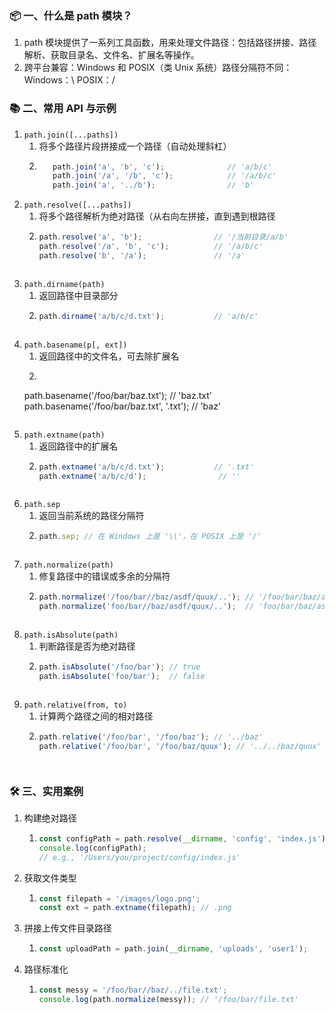 ### 📦 一、什么是 path 模块？

1. path 模块提供了一系列工具函数，用来处理文件路径：包括路径拼接、路径解析、获取目录名、文件名、扩展名等操作。
2. 跨平台兼容：Windows 和 POSIX（类 Unix 系统）路径分隔符不同：Windows：\ POSIX：/

### 📚 二、常用 API 与示例
1. `path.join([...paths])`
   1. 将多个路径片段拼接成一个路径（自动处理斜杠）
   2. ```js
         path.join('a', 'b', 'c');              // 'a/b/c'
         path.join('/a', '/b', 'c');            // '/a/b/c'
         path.join('a', '../b');                // 'b'

       ```
2. `path.resolve([...paths])`
   1. 将多个路径解析为绝对路径（从右向左拼接，直到遇到根路径
   2. ```js
      path.resolve('a', 'b');                // '/当前目录/a/b'
      path.resolve('/a', 'b', 'c');          // '/a/b/c'
      path.resolve('b', '/a');               // '/a'
    ```
3. `path.dirname(path)`
   1. 返回路径中目录部分
   2. ```js
      path.dirname('a/b/c/d.txt');           // 'a/b/c'
    ```
4. `path.basename(p[, ext])`
   1. 返回路径中的文件名，可去除扩展名
   2. ```js
   path.basename('/foo/bar/baz.txt');            // 'baz.txt'
   path.basename('/foo/bar/baz.txt', '.txt');    // 'baz'
    ```
5. `path.extname(path)`
   1. 返回路径中的扩展名
   2. ```js
      path.extname('a/b/c/d.txt');           // '.txt'
      path.extname('a/b/c/d');                // ''
    ```
6. `path.sep`
   1. 返回当前系统的路径分隔符
   2. ```js
      path.sep; // 在 Windows 上是 '\\'，在 POSIX 上是 '/'
    ```
7. `path.normalize(path)`
   1. 修复路径中的错误或多余的分隔符
   2. ```js
      path.normalize('/foo/bar//baz/asdf/quux/..'); // '/foo/bar/baz/asdf'
      path.normalize('foo/bar//baz/asdf/quux/..');  // 'foo/bar/baz/asdf'
    ```
8. `path.isAbsolute(path)`
   1. 判断路径是否为绝对路径
   2. ```js
      path.isAbsolute('/foo/bar'); // true
      path.isAbsolute('foo/bar');  // false
    ```
9. `path.relative(from, to)`
   1. 计算两个路径之间的相对路径
   2. ```js
      path.relative('/foo/bar', '/foo/baz'); // '../baz'
      path.relative('/foo/bar', '/foo/baz/quux'); // '../../baz/quux'
    ```


### 🛠️ 三、实用案例
1. 构建绝对路径
   1. ```js
      const configPath = path.resolve(__dirname, 'config', 'index.js');
      console.log(configPath);
      // e.g., '/Users/you/project/config/index.js'
      ```
2. 获取文件类型
   1. ```js
      const filepath = '/images/logo.png';
      const ext = path.extname(filepath); // .png
      ```
3. 拼接上传文件目录路径
   1. ```js
      const uploadPath = path.join(__dirname, 'uploads', 'user1');
      ```
4. 路径标准化
   1. ```js
      const messy = '/foo/bar//baz/../file.txt';
      console.log(path.normalize(messy)); // '/foo/bar/file.txt'
      ```




